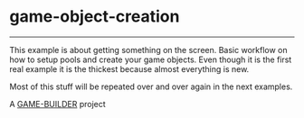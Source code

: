 # game-object-creation
-------------------

This example is about getting something on the screen. Basic workflow on how to setup pools and create your game objects. Even though it is the first real example it is the thickest because almost everything is new. 

Most of this stuff will be repeated over and over again in the next examples.

A [GAME-BUILDER][game-builder] project

[game-builder]: http://diegomarquez.github.io/game-builder